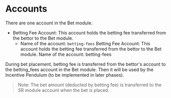 # **Accounts**

There are one account in the Bet module.

- Betting Fee Account: This account holds the betting fee transferred from the bettor to the Bet module.
  - Name of the account: `betting-fees`
Betting Fee Account: This account holds the betting fee transferred from the bettor to the Bet module.
Name of the account: betting-fees

During bet placement, betting fee is transferred from the bettor's account to the betting_fees account in the Bet module. Then it will be used by the Incentive Pendulum (to be implemented in later phases).

>  Note: The bet amount (deducted by betting fee) is transferred to the SR module account when the bet is placed.

